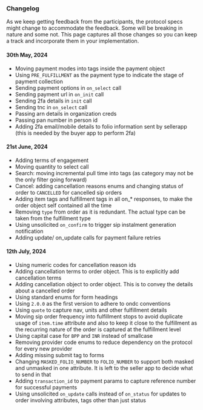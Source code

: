 ### Changelog

As we keep getting feedback from the participants, the protocol specs might change to accommodate the feedback. Some will be breaking in nature and some not. This page captures all those changes so you can keep a track and incorporate them in your implementation.

#### 30th May, 2024
- Moving payment modes into tags inside the payment object
- Using `PRE_FULFILLMENT` as the payment type to indicate the stage of payment collection
- Sending payment options in `on_select` call
- Sending payment url in `on_init` call
- Sending 2fa details in `init` call
- Sending tnc in `on_select` call
- Passing arn details in organization creds
- Passing pan number in person id
- Adding 2fa email/mobile details to folio information sent by sellerapp (this is needed by the buyer app to perform 2fa)

#### 21st June, 2024
- Adding terms of engagement
- Moving quantity to select call
- Search: moving incremental pull time into tags (as category may not be the only filter going forward)
- Cancel: adding cancellation reasons enums and changing status of order to `CANCELLED` for cancelled sip orders
- Adding item tags and fulfillment tags in all on_* responses, to make the order object self contained all the time
- Removing `type` from order as it is redundant. The actual type can be taken from the fulfillment type
- Using unsolicited `on_confirm` to trigger sip instalment generation notification
- Adding update/ on_update calls for payment failure retries

#### 12th July, 2024
- Using numeric codes for cancellation reason ids
- Adding cancellation terms to order object. This is to explicitly add cancellation terms
- Adding cancellation object to order object. This is to convey the details about a cancelled order
- Using standard enums for form headings
- Using `2.0.0` as the first version to adhere to ondc conventions
- Using `quote` to capture nav, units and other fulfillment details
- Moving sip order frequency into fulfillment stops to avoid duplicate usage of `item.time` attribute and also to keep it close to the fulfillment as the recurring nature of the order is captured at the fulfillment level
- Using capital case for `BPP` and `INR` instead of smallcase
- Removing provider code enums to reduce dependency on the protocol for every new provider
- Adding missing submit tag to forms
- Changing `MASKED_FOLIO_NUMBER` to `FOLIO_NUMBER` to support both masked and unmasked in one attribute. It is left to the seller app to decide what to send in that
- Adding `transaction_id` to payment params to capture reference number for successful payments
- Using unsolicited `on_update` calls instead of `on_status` for updates to order involving attributes, tags other than just status
